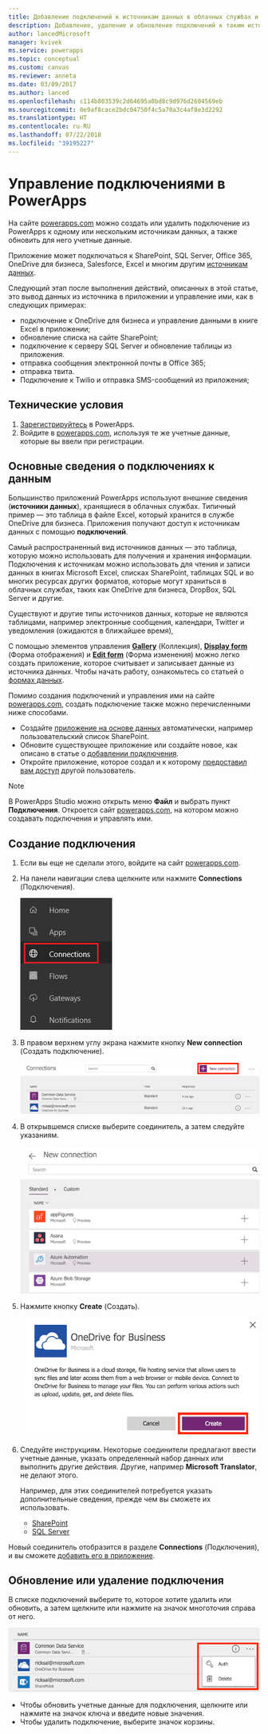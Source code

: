 ```yaml
---
title: Добавление подключений к источникам данных в облачных службах и управление ими | Документация Майкрософт
description: Добавление, удаление и обновление подключений к таким источникам данных, как SharePoint, SQL Server, OneDrive для бизнеса, Salesforce и Office 365
author: lancedMicrosoft
manager: kvivek
ms.service: powerapps
ms.topic: conceptual
ms.custom: canvas
ms.reviewer: anneta
ms.date: 03/09/2017
ms.author: lanced
ms.openlocfilehash: c114b803539c2d64695a0bd8c9d976d2604569eb
ms.sourcegitcommit: 0e9af8cace2bdc04750f4c5a70a3c4af8e3d2292
ms.translationtype: HT
ms.contentlocale: ru-RU
ms.lasthandoff: 07/22/2018
ms.locfileid: "39195227"
---
```

# <a name="manage-your-connections-in-powerapps"></a>Управление подключениями в PowerApps
На сайте [powerapps.com](https://web.powerapps.com?utm_source=padocs&utm_medium=linkinadoc&utm_campaign=referralsfromdoc) можно создать или удалить подключение из PowerApps к одному или нескольким источникам данных, а также обновить для него учетные данные.

Приложение может подключаться к SharePoint, SQL Server, Office 365, OneDrive для бизнеса, Salesforce, Excel и многим другим [источникам данных](connections-list.md).

Следующий этап после выполнения действий, описанных в этой статье, это вывод данных из источника в приложении и управление ими, как в следующих примерах:

* подключение к OneDrive для бизнеса и управление данными в книге Excel в приложении;
* обновление списка на сайте SharePoint;
* подключение к серверу SQL Server и обновление таблицы из приложения.
* отправка сообщения электронной почты в Office 365;
* отправка твита.
* Подключение к Twilio и отправка SMS-сообщений из приложения;

## <a name="prerequisites"></a>Технические условия
1. [Зарегистрируйтесь](../signup-for-powerapps.md) в PowerApps.
2. Войдите в [powerapps.com](https://web.powerapps.com?utm_source=padocs&utm_medium=linkinadoc&utm_campaign=referralsfromdoc), используя те же учетные данные, которые вы ввели при регистрации.

## <a name="background-on-data-connections"></a>Основные сведения о подключениях к данным
Большинство приложений PowerApps используют внешние сведения (**источники данных**), хранящиеся в облачных службах. Типичный пример — это таблица в файле Excel, который хранится в службе OneDrive для бизнеса. Приложения получают доступ к источникам данных с помощью **подключений**.

Самый распространенный вид источников данных — это таблица, которую можно использовать для получения и хранения информации. Подключения к источникам можно использовать для чтения и записи данных в книгах Microsoft Excel, списках SharePoint, таблицах SQL и во многих ресурсах других форматов, которые могут храниться в облачных службах, таких как OneDrive для бизнеса, DropBox, SQL Server и другие.

Существуют и другие типы источников данных, которые не являются таблицами, например электронные сообщения, календари, Twitter и уведомления (ожидаются в ближайшее время),

С помощью элементов управления **[Gallery](controls/control-gallery.md)** (Коллекция), **[Display form](controls/control-form-detail.md)** (Форма отображения) и **[Edit form](controls/control-form-detail.md)** (Форма изменения) можно легко создать приложение, которое считывает и записывает данные из источника данных. Чтобы начать работу, ознакомьтесь со статьей о [формах данных](working-with-forms.md).

Помимо создания подключений и управления ими на сайте [powerapps.com](https://web.powerapps.com?utm_source=padocs&utm_medium=linkinadoc&utm_campaign=referralsfromdoc), создать подключение также можно перечисленными ниже способами.

* Создайте [приложение на основе данных](app-from-sharepoint.md) автоматически, например пользовательский список SharePoint.
* Обновите существующее приложение или создайте новое, как описано в статье о [добавлении подключения](add-data-connection.md).
* Откройте приложение, которое создал и к которому [предоставил вам доступ](share-app.md) другой пользователь.

> [!NOTE]
> В PowerApps Studio можно открыть меню **Файл** и выбрать пункт **Подключения**. Откроется сайт [powerapps.com](https://web.powerapps.com?utm_source=padocs&utm_medium=linkinadoc&utm_campaign=referralsfromdoc), на котором можно создавать подключения и управлять ими.

## <a name="create-a-new-connection"></a>Создание подключения
1. Если вы еще не сделали этого, войдите на сайт [powerapps.com](https://web.powerapps.com?utm_source=padocs&utm_medium=linkinadoc&utm_campaign=referralsfromdoc).
2. На панели навигации слева щелкните или нажмите **Connections** (Подключения).
   
    ![Управление подключениями](./media/add-manage-connections/open-connections.png)
3. В правом верхнем углу экрана нажмите кнопку **New connection** (Создать подключение).
   
    ![Добавление подключений](./media/add-manage-connections/add-connection.png)
4. В открывшемся списке выберите соединитель, а затем следуйте указаниям.
   
   ![Добавление подключений](./media/add-manage-connections/choose-connection.png)
5. Нажмите кнопку **Create** (Создать).
   
   ![Добавление подключений](./media/add-manage-connections/create-connection.png)
6. Следуйте инструкциям. Некоторые соединители предлагают ввести учетные данные, указать определенный набор данных или выполнить другие действия. Другие, например **Microsoft Translator**, не делают этого.
   
   Например, для этих соединителей потребуется указать дополнительные сведения, прежде чем вы сможете их использовать.
   
   * [SharePoint](connections/connection-sharepoint-online.md)
   * [SQL Server](connections/connection-azure-sqldatabase.md)

Новый соединитель отобразится в разделе **Connections** (Подключения), и вы сможете [добавить его в приложение](add-data-connection.md).

## <a name="update-or-delete-a-connection"></a>Обновление или удаление подключения
В списке подключений выберите то, которое хотите удалить или обновить, а затем щелкните или нажмите на значок многоточия справа от него.

![Обновление подключения](./media/add-manage-connections/auth-or-delete.png)

* Чтобы обновить учетные данные для подключения, щелкните или нажмите на значок ключа и введите новые значения.
* Чтобы удалить подключение, выберите значок корзины.

